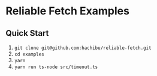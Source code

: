 # Reliable Fetch Examples

## Quick Start

1. `git clone git@github.com:hachibu/reliable-fetch.git`
2. `cd examples`
3. `yarn`
4. `yarn run ts-node src/timeout.ts`
